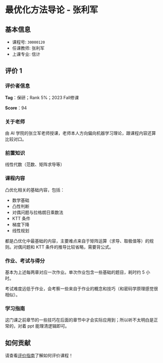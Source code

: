 # 最优化方法导论 - 张利军

## 基本信息

- 课程号: `30000120`
- 任课教师: 张利军
- 上课专业: 信计

## 评价 1

### 评价者信息

**Tag**：保研；Rank 5%；2023 Fall修课

**Score**：94

### 关于老师

由 AI 学院的张立军老师授课，老师本人方向偏向机器学习理论，跟课程内容还算比较对口。

### 前置知识

线性代数（范数、矩阵求导等）

### 课程内容

凸优化相关的基础内容，包括：

- 数学基础
- 凸性判断
- 对偶问题与拉格朗日乘数法
- KTT 条件
- 梯度下降
- 线性规划

都是凸优化中最基础的内容，主要难点来自于矩阵运算（求导、取极值等）的规则。对偶问题和 KTT 条件的推导比较省略，需要背公式。

### 作业、考试与得分

基本为上述每两章对应一次作业。单次作业包含一些基础的题目，耗时约 5 小时。

考试难度远低于作业，会考察一些来自于作业的概念和技巧（和密码学原理感觉很相似）。

### 学习指南

这门课之前章节的一些技巧在后面的章节中才会实际应用到；所以听不太明白是正常的，对着 ppt 能理清逻辑即可。

## 如何贡献

请查看[评价指南](../how-to-comment.md)了解如何评价课程！
